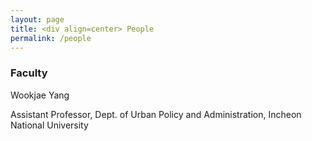 ```yaml
---
layout: page
title: <div align=center> People
permalink: /people
---
```


### Faculty
Wookjae Yang

Assistant Professor, Dept. of Urban Policy and Administration, Incheon National University
